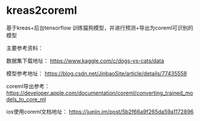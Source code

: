 # kreas2coreml

基于kreas+后台tensorflow 训练猫狗模型，并进行预测+导出为coreml可识别的模型

主要参考资料：

数据集下载地址：
https://www.kaggle.com/c/dogs-vs-cats/data

模型参考地址：
https://blog.csdn.net/JinbaoSite/article/details/77435558

coreml导出参考： 
https://developer.apple.com/documentation/coreml/converting_trained_models_to_core_ml

ios使用coreml文档地址： 
https://juejin.im/post/5b2f66a9f265da59a1172896
